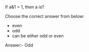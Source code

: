 If a&1 = 1, then a is?

Choose the correct answer from below:
* even
* odd
* can be either odd or even

Answer:- Odd